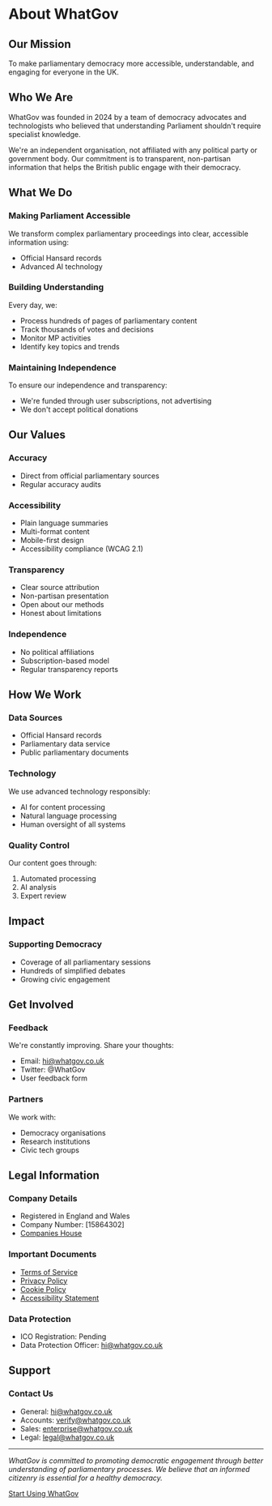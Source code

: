 # About WhatGov

## Our Mission
To make parliamentary democracy more accessible, understandable, and engaging for everyone in the UK.

## Who We Are

WhatGov was founded in 2024 by a team of democracy advocates and technologists who believed that understanding Parliament shouldn't require specialist knowledge.

We're an independent organisation, not affiliated with any political party or government body. Our commitment is to transparent, non-partisan information that helps the British public engage with their democracy.

## What We Do

### Making Parliament Accessible
We transform complex parliamentary proceedings into clear, accessible information using:
- Official Hansard records
- Advanced AI technology

### Building Understanding
Every day, we:
- Process hundreds of pages of parliamentary content
- Track thousands of votes and decisions
- Monitor MP activities
- Identify key topics and trends

### Maintaining Independence
To ensure our independence and transparency:
- We're funded through user subscriptions, not advertising
- We don't accept political donations

## Our Values

### Accuracy
- Direct from official parliamentary sources
- Regular accuracy audits

### Accessibility
- Plain language summaries
- Multi-format content
- Mobile-first design
- Accessibility compliance (WCAG 2.1)

### Transparency
- Clear source attribution
- Non-partisan presentation
- Open about our methods
- Honest about limitations

### Independence
- No political affiliations
- Subscription-based model
- Regular transparency reports

## How We Work

### Data Sources
- Official Hansard records
- Parliamentary data service
- Public parliamentary documents

### Technology
We use advanced technology responsibly:
- AI for content processing
- Natural language processing
- Human oversight of all systems

### Quality Control
Our content goes through:
1. Automated processing
2. AI analysis
3. Expert review

## Impact

### Supporting Democracy
- Coverage of all parliamentary sessions
- Hundreds of simplified debates
- Growing civic engagement

## Get Involved

### Feedback
We're constantly improving. Share your thoughts:
- Email: hi@whatgov.co.uk
- Twitter: @WhatGov
- User feedback form

### Partners
We work with:
- Democracy organisations
- Research institutions
- Civic tech groups

## Legal Information

### Company Details
- Registered in England and Wales
- Company Number: [15864302]
- [Companies House](/https://find-and-update.company-information.service.gov.uk/company/15864302)

### Important Documents
- [Terms of Service](/terms)
- [Privacy Policy](/privacy)
- [Cookie Policy](/cookies)
- [Accessibility Statement](/accessibility)

### Data Protection
- ICO Registration: Pending
- Data Protection Officer: hi@whatgov.co.uk

## Support

### Contact Us
- General: hi@whatgov.co.uk
- Accounts: verify@whatgov.co.uk
- Sales: enterprise@whatgov.co.uk
- Legal: legal@whatgov.co.uk

---

*WhatGov is committed to promoting democratic engagement through better understanding of parliamentary processes. We believe that an informed citizenry is essential for a healthy democracy.*

[Start Using WhatGov](/)
